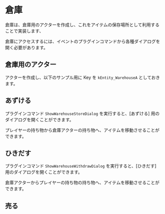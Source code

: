 倉庫
==========

倉庫は、倉庫用のアクターを作成し、これをアイテムの保存場所として利用することで実装します、

倉庫にアクセスするには、イベントのプラグインコマンドから各種ダイアログを開く必要があります。

倉庫用のアクター
----------

アクターを作成し、以下のサンプル用に Key を `kEntity_WarehouseA` としておきます。

あずける
----------

プラグインコマンド `ShowWarehouseStoreDialog` を実行すると、[あずける] 用のダイアログを開くことができます。

プレイヤーの持ち物から倉庫アクターの持ち物へ、アイテムを移動させることができます。

ひきだす
----------

プラグインコマンド `ShowWarehouseWithdrawDialog` を実行すると、[ひきだす] 用のダイアログを開くことができます。

倉庫アクターからプレイヤーの持ち物の持ち物へ、アイテムを移動させることができます。

売る
----------

